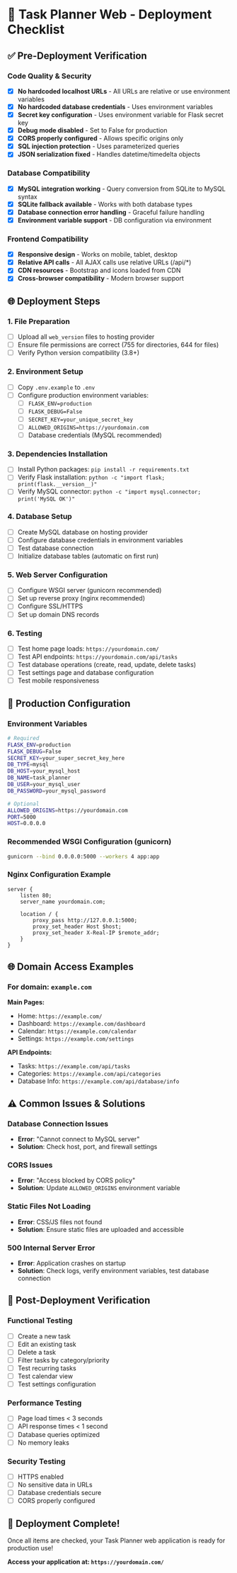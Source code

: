 # 🚀 Task Planner Web - Deployment Checklist

## ✅ Pre-Deployment Verification

### Code Quality & Security
- [x] **No hardcoded localhost URLs** - All URLs are relative or use environment variables
- [x] **No hardcoded database credentials** - Uses environment variables
- [x] **Secret key configuration** - Uses environment variable for Flask secret key
- [x] **Debug mode disabled** - Set to False for production
- [x] **CORS properly configured** - Allows specific origins only
- [x] **SQL injection protection** - Uses parameterized queries
- [x] **JSON serialization fixed** - Handles datetime/timedelta objects

### Database Compatibility
- [x] **MySQL integration working** - Query conversion from SQLite to MySQL syntax
- [x] **SQLite fallback available** - Works with both database types
- [x] **Database connection error handling** - Graceful failure handling
- [x] **Environment variable support** - DB configuration via environment

### Frontend Compatibility
- [x] **Responsive design** - Works on mobile, tablet, desktop
- [x] **Relative API calls** - All AJAX calls use relative URLs (/api/*)
- [x] **CDN resources** - Bootstrap and icons loaded from CDN
- [x] **Cross-browser compatibility** - Modern browser support

## 🌐 Deployment Steps

### 1. File Preparation
- [ ] Upload all `web_version` files to hosting provider
- [ ] Ensure file permissions are correct (755 for directories, 644 for files)
- [ ] Verify Python version compatibility (3.8+)

### 2. Environment Setup
- [ ] Copy `.env.example` to `.env`
- [ ] Configure production environment variables:
  - [ ] `FLASK_ENV=production`
  - [ ] `FLASK_DEBUG=False`
  - [ ] `SECRET_KEY=your_unique_secret_key`
  - [ ] `ALLOWED_ORIGINS=https://yourdomain.com`
  - [ ] Database credentials (MySQL recommended)

### 3. Dependencies Installation
- [ ] Install Python packages: `pip install -r requirements.txt`
- [ ] Verify Flask installation: `python -c "import flask; print(flask.__version__)"`
- [ ] Verify MySQL connector: `python -c "import mysql.connector; print('MySQL OK')"`

### 4. Database Setup
- [ ] Create MySQL database on hosting provider
- [ ] Configure database credentials in environment variables
- [ ] Test database connection
- [ ] Initialize database tables (automatic on first run)

### 5. Web Server Configuration
- [ ] Configure WSGI server (gunicorn recommended)
- [ ] Set up reverse proxy (nginx recommended)
- [ ] Configure SSL/HTTPS
- [ ] Set up domain DNS records

### 6. Testing
- [ ] Test home page loads: `https://yourdomain.com/`
- [ ] Test API endpoints: `https://yourdomain.com/api/tasks`
- [ ] Test database operations (create, read, update, delete tasks)
- [ ] Test settings page and database configuration
- [ ] Test mobile responsiveness

## 🔧 Production Configuration

### Environment Variables
```bash
# Required
FLASK_ENV=production
FLASK_DEBUG=False
SECRET_KEY=your_super_secret_key_here
DB_TYPE=mysql
DB_HOST=your_mysql_host
DB_NAME=task_planner
DB_USER=your_mysql_user
DB_PASSWORD=your_mysql_password

# Optional
ALLOWED_ORIGINS=https://yourdomain.com
PORT=5000
HOST=0.0.0.0
```

### Recommended WSGI Configuration (gunicorn)
```bash
gunicorn --bind 0.0.0.0:5000 --workers 4 app:app
```

### Nginx Configuration Example
```nginx
server {
    listen 80;
    server_name yourdomain.com;
    
    location / {
        proxy_pass http://127.0.0.1:5000;
        proxy_set_header Host $host;
        proxy_set_header X-Real-IP $remote_addr;
    }
}
```

## 🌐 Domain Access Examples

### For domain: `example.com`

**Main Pages:**
- Home: `https://example.com/`
- Dashboard: `https://example.com/dashboard`
- Calendar: `https://example.com/calendar`
- Settings: `https://example.com/settings`

**API Endpoints:**
- Tasks: `https://example.com/api/tasks`
- Categories: `https://example.com/api/categories`
- Database Info: `https://example.com/api/database/info`

## ⚠️ Common Issues & Solutions

### Database Connection Issues
- **Error**: "Cannot connect to MySQL server"
- **Solution**: Check host, port, and firewall settings

### CORS Issues
- **Error**: "Access blocked by CORS policy"
- **Solution**: Update `ALLOWED_ORIGINS` environment variable

### Static Files Not Loading
- **Error**: CSS/JS files not found
- **Solution**: Ensure static files are uploaded and accessible

### 500 Internal Server Error
- **Error**: Application crashes on startup
- **Solution**: Check logs, verify environment variables, test database connection

## 🎯 Post-Deployment Verification

### Functional Testing
- [ ] Create a new task
- [ ] Edit an existing task
- [ ] Delete a task
- [ ] Filter tasks by category/priority
- [ ] Test recurring tasks
- [ ] Test calendar view
- [ ] Test settings configuration

### Performance Testing
- [ ] Page load times < 3 seconds
- [ ] API response times < 1 second
- [ ] Database queries optimized
- [ ] No memory leaks

### Security Testing
- [ ] HTTPS enabled
- [ ] No sensitive data in URLs
- [ ] Database credentials secure
- [ ] CORS properly configured

## 🎉 Deployment Complete!

Once all items are checked, your Task Planner web application is ready for production use!

**Access your application at: `https://yourdomain.com/`**
